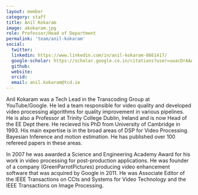 ```yaml
---
layout: member
category: staff
title: Anil Kokaram
image: akokaram.jpg
role: Professor/Head of Department
permalink: 'team/anil-kokaram'
social:
  twitter:
  linkedin: https://www.linkedin.com/in/anil-kokaram-8661417/
  google-scholar: https://scholar.google.co.in/citations?user=uuacDrAAAAAJ&hl=en
  github: 
  website:
  orcid:
  email: anil.kokaram@tcd.ie
---
```


Anil Kokaram was a Tech Lead in the Transcoding Group at YouTube/Google. He led
a team responsible for video quality and developed video processing algorithms
for quality improvement in various pipelines. He is also a Professor at Trinity
College Dublin, Ireland and is now Head of the EE Dept there. He recieved his
PhD from University of Cambridge in 1993. His main expertise is in the broad
areas of DSP for Video Processing. Bayesian Inference and motion estimation.
He has published over 100 refereed papers in these areas.

In 2007 he was awarded a Science and Engineering Academy Award for his work in
video processing for post-production applications. He was founder of a company
(GreenParrotPictures) producing video enhancement software that was acquired by
Google in 2011. He was Associate Editor of the IEEE Transactions on CCts and
Systems for Video Technology and the IEEE Transactions on Image Processing.